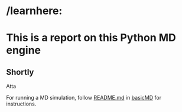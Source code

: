 # /learnhere:
# This is a report on this Python MD engine

## Shortly
Atta 

For running a MD simulation, follow [README.md]() in [basicMD]() for instructions.
